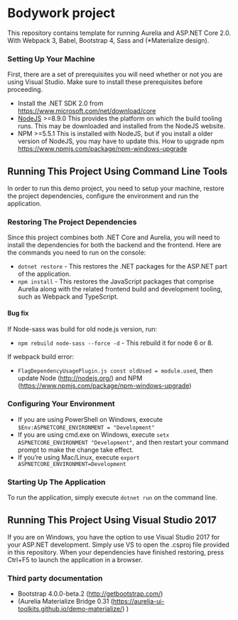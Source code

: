 # Bodywork project

This repository contains template for running Aurelia and ASP.NET Core 2.0.
With Webpack 3, Babel, Bootstrap 4, Sass and (*Materialize design).


### Setting Up Your Machine

First, there are a set of prerequisites you will need whether or not you are using Visual Studio. Make sure to install these prerequisites before proceeding.

* Install the .NET SDK 2.0 from https://www.microsoft.com/net/download/core
* [NodeJS](http://nodejs.org/) >=8.9.0 This provides the platform on which the build tooling runs. This may be downloaded and installed from the NodeJS website.
* NPM >=5.5.1 This is installed with NodeJS, but if you install a older version of NodeJS, you may have to update this. How to upgrade npm https://www.npmjs.com/package/npm-windows-upgrade


## Running This Project Using Command Line Tools

In order to run this demo project, you need to setup your machine, restore the project dependencies, configure the environment and run the application.


###  Restoring The Project Dependencies

Since this project combines both .NET Core and Aurelia, you will need to install the dependencies for both the backend and the frontend. Here are the commands you need to run on the console:

* `dotnet restore` - This restores the .NET packages for the ASP.NET part of the application.
* `npm install` - This restores the JavaScript packages that comprise Aurelia along with the related frontend build and development tooling, such as Webpack and TypeScript.


#### Bug fix 
If Node-sass was build for old node.js version, run:
* `npm rebuild node-sass --force -d` - This rebuild it for node 6 or 8.

If webpack build error:
* `FlagDependencyUsagePlugin.js const oldUsed = module.used`, then update Node (http://nodejs.org/) and NPM (https://www.npmjs.com/package/npm-windows-upgrade)


### Configuring Your Environment

* If you are using PowerShell on Windows, execute `$Env:ASPNETCORE_ENVIRONMENT = "Development"`
* If you are using cmd.exe on Windows, execute `setx ASPNETCORE_ENVIRONMENT "Development"`, and then restart your command prompt to make the change take effect.
* If you’re using Mac/Linux, execute `export ASPNETCORE_ENVIRONMENT=Development`


### Starting Up The Application

To run the application, simply execute `dotnet run` on the command line.


## Running This Project Using Visual Studio 2017

If you are on Windows, you have the option to use Visual Studio 2017 for your ASP.NET development. Simply use VS to open the .csproj file provided in this repository. 
When your dependencies have finished restoring, press Ctrl+F5 to launch the application in a browser.


### Third party documentation

* Bootstrap 4.0.0-beta.2 (http://getbootstrap.com/)
* (Aurelia Materialize Bridge 0.31 (https://aurelia-ui-toolkits.github.io/demo-materialize/) )